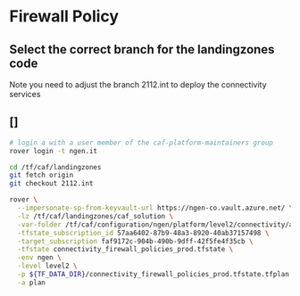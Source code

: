 
# Firewall Policy

## Select the correct branch for the landingzones code

Note you need to adjust the branch 2112.int to deploy the connectivity services

## []

```bash
# login a with a user member of the caf-platform-maintainers group
rover login -t ngen.it

cd /tf/caf/landingzones
git fetch origin
git checkout 2112.int

rover \
  --impersonate-sp-from-keyvault-url https://ngen-co.vault.azure.net/ \
  -lz /tf/caf/landingzones/caf_solution \
  -var-folder /tf/caf/configuration/ngen/platform/level2/connectivity/azurerm_firewall_policies/prod \
  -tfstate_subscription_id 57aa6402-87b9-48a3-8920-40ab37157498 \
  -target_subscription faf9172c-904b-490b-9dff-42f5fe4f35cb \
  -tfstate connectivity_firewall_policies_prod.tfstate \
  -env ngen \
  -level level2 \
  -p ${TF_DATA_DIR}/connectivity_firewall_policies_prod.tfstate.tfplan \
  -a plan

```
